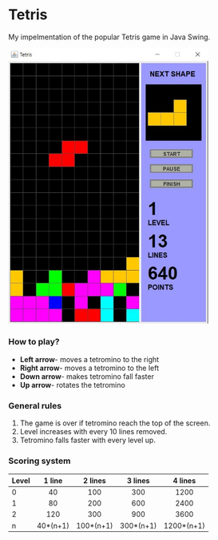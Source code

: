 # Tetris

My impelmentation of the popular Tetris game in Java Swing.

<img src="tetris_screenshot.jpg" width=400>


### How to play?
 * **Left arrow**- moves a tetromino to the right
 * **Right arrow**- moves a tetromino to the left
 * **Down arrow**- makes tetromino fall faster
 * **Up arrow**- rotates the tetromino 
 
### General rules
1. The game is over if tetromino reach the top of the screen.
2. Level increases with every 10 lines removed.
3. Tetromino falls faster with every level up.

### Scoring system
| Level  | 1 line| 2 lines|3 lines|4 lines|
| ------ |:------:| :------:|:------:|:------:|
| 0      |  40   | 100    | 300   | 1200  | 
| 1      |  80   |   200  | 600   | 2400  |
| 2      |  120  |    300 | 900   | 3600  |
| n      |40*(n+1)|100*(n+1)|300*(n+1)|1200*(n+1)|
